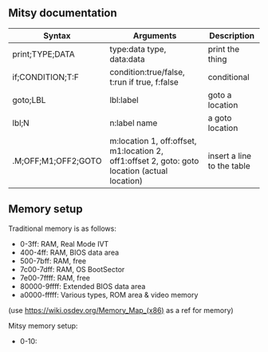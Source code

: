 ## Mitsy documentation

| Syntax | Arguments | Description |
| ----------- | ----------- | ----------- |
| print;TYPE;DATA | type:data type, data:data | print the thing |
| if;CONDITION;T:F | condition:true/false, t:run if true, f:false | conditional |
| goto;LBL | lbl:label |  goto a location |
| lbl;N | n:label name | a goto location |
| .M;OFF;M1;OFF2;GOTO | m:location 1, off:offset, m1:location 2, off1:offset 2, goto: goto location (actual location) | insert a line to the table |

## Memory setup

Traditional memory is as follows:
 - 0-3ff: RAM, Real Mode IVT
 - 400-4ff: RAM, BIOS data area
 - 500-7bff: RAM, free
 - 7c00-7dff: RAM, OS BootSector
 - 7e00-7ffff: RAM, free
 - 80000-9ffff: Extended BIOS data area
 - a0000-fffff: Various types, ROM area & video memory

(use https://wiki.osdev.org/Memory_Map_(x86) as a ref for memory)

Mitsy memory setup:
 - 0-10: 

